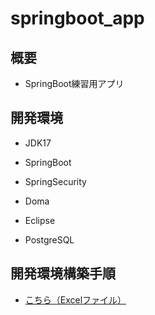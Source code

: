 # springboot_app

## 概要

* SpringBoot練習用アプリ

## 開発環境

* JDK17

* SpringBoot

* SpringSecurity

* Doma

* Eclipse

* PostgreSQL

## 開発環境構築手順

* [こちら（Excelファイル）](readme/開発環境構築手順.xlsx "こちら（Excelファイル）")
